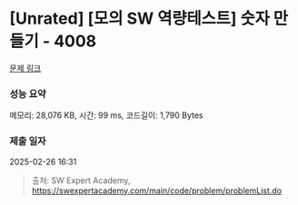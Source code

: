 # [Unrated] [모의 SW 역량테스트] 숫자 만들기 - 4008 

[문제 링크](https://swexpertacademy.com/main/code/problem/problemDetail.do?contestProbId=AWIeRZV6kBUDFAVH) 

### 성능 요약

메모리: 28,076 KB, 시간: 99 ms, 코드길이: 1,790 Bytes

### 제출 일자

2025-02-26 16:31



> 출처: SW Expert Academy, https://swexpertacademy.com/main/code/problem/problemList.do
